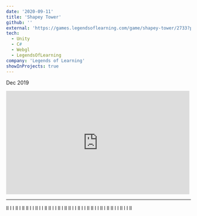 ```yaml
---
date: '2020-09-11'
title: 'Shapey Tower'
github: ''
external: 'https://games.legendsoflearning.com/game/shapey-tower/2733?partner=legends-public&media=game'
tech:
  - Unity
  - C#
  - Webgl
  - LegendsOfLearning
company: 'Legends of Learning'
showInProjects: true
---
```

Dec 2019
<iframe width="500" height="282" src="https://www.youtube.com/embed/zUUc8a1Q0O4" frameborder="0" allow=" clipboard-write; encrypted-media; gyroscope; picture-in-picture" allowfullscreen></iframe>

--- 

ll l l ll l ll ll l l ll l l ll ll l l ll l ll ll l l ll l l ll ll l l ll l ll ll l l ll l l ll 
